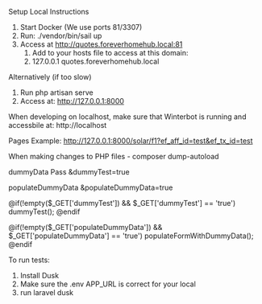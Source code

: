Setup Local Instructions

1. Start Docker (We use ports 81/3307)
2. Run: ./vendor/bin/sail up
3. Access at http://quotes.foreverhomehub.local:81
   1. Add to your hosts file to access at this domain:
   2. 127.0.0.1 quotes.foreverhomehub.local

Alternatively (if too slow)
1. Run php artisan serve
2. Access at: http://127.0.0.1:8000

When developing on localhost, make sure that Winterbot is running and accessbile at: 
http://localhost

Pages Example:
http://127.0.0.1:8000/solar/f1?ef_aff_id=test&ef_tx_id=test

When making changes to PHP files -
composer dump-autoload

dummyData 
Pass &dummyTest=true 

populateDummyData
&populateDummyData=true

@if(!empty($_GET['dummyTest']) && $_GET['dummyTest'] == 'true')
    dummyTest();
@endif

@if(!empty($_GET['populateDummyData']) && $_GET['populateDummyData'] == 'true')
    populateFormWithDummyData();
@endif


To run tests: 
1. Install Dusk
2. Make sure the .env APP_URL is correct for your local
3. run laravel dusk
